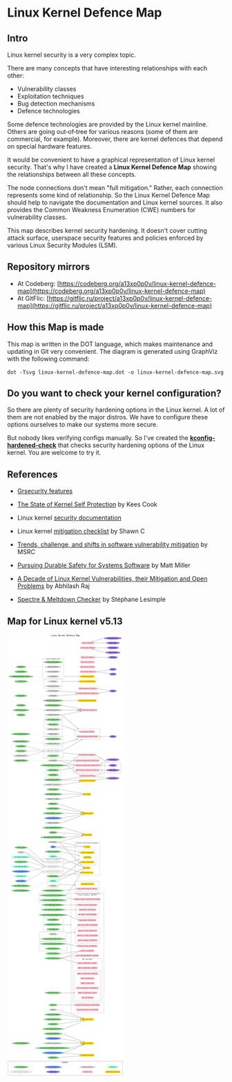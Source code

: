 # Linux Kernel Defence Map

## Intro

Linux kernel security is a very complex topic.

There are many concepts that have interesting relationships with each other:
 - Vulnerability classes
 - Exploitation techniques
 - Bug detection mechanisms
 - Defence technologies

Some defence technologies are provided by the Linux kernel mainline.
Others are going out‑of‑tree for various reasons (some of them are commercial, for example).
Moreover, there are kernel defences that depend on special hardware features.

It would be convenient to have a graphical representation of Linux kernel security.
That's why I have created a __Linux Kernel Defence Map__ showing the relationships between all these concepts.

The node connections don't mean "full mitigation." Rather, each connection represents some kind of relationship.
So the Linux Kernel Defence Map should help to navigate the documentation and Linux kernel sources.
It also provides the Common Weakness Enumeration (CWE) numbers for vulnerability classes.

This map describes kernel security hardening. It doesn't cover cutting attack surface, userspace security features
and policies enforced by various Linux Security Modules (LSM).

## Repository mirrors

 - At Codeberg: [https://codeberg.org/a13xp0p0v/linux-kernel-defence-map](https://codeberg.org/a13xp0p0v/linux-kernel-defence-map)
 - At GitFlic: [https://gitflic.ru/project/a13xp0p0v/linux-kernel-defence-map](https://gitflic.ru/project/a13xp0p0v/linux-kernel-defence-map)

## How this Map is made

This map is written in the DOT language, which makes maintenance and updating in Git very convenient.
The diagram is generated using GraphViz with the following command:
```
dot -Tsvg linux-kernel-defence-map.dot -o linux-kernel-defence-map.svg
```

## Do you want to check your kernel configuration?

So there are plenty of security hardening options in the Linux kernel. A lot of them are
not enabled by the major distros. We have to configure these options ourselves to
make our systems more secure.

But nobody likes verifying configs manually. So I've created the [__kconfig-hardened-check__](https://github.com/a13xp0p0v/kconfig-hardened-check)
that checks security hardening options of the Linux kernel.
You are welcome to try it.

## References

- [Grsecurity features](https://grsecurity.net/features.php)

- [The State of Kernel Self Protection](https://outflux.net/slides/2021/lss/kspp.pdf) by Kees Cook

- Linux kernel [security documentation](https://www.kernel.org/doc/html/latest/security/self-protection.html)

- Linux kernel [mitigation checklist](https://github.com/hardenedlinux/grsecurity-101-tutorials/blob/master/kernel_mitigation.md) by Shawn C

- [Trends, challenge, and shifts in software vulnerability mitigation](https://github.com/Microsoft/MSRC-Security-Research/tree/master/presentations/2019_02_BlueHatIL) by MSRC

- [Pursuing Durable Safety for Systems Software](https://www.sstic.org/2020/presentation/ouverture_2020/) by Matt Miller

- [A Decade of Linux Kernel Vulnerabilities, their Mitigation and Open Problems](https://github.com/maxking/linux-vulnerabilities-10-years) by Abhilash Raj

- [Spectre & Meltdown Checker](https://github.com/speed47/spectre-meltdown-checker) by Stéphane Lesimple

## Map for Linux kernel v5.13

![Linux Kernel Defence Map](./linux-kernel-defence-map.svg)

